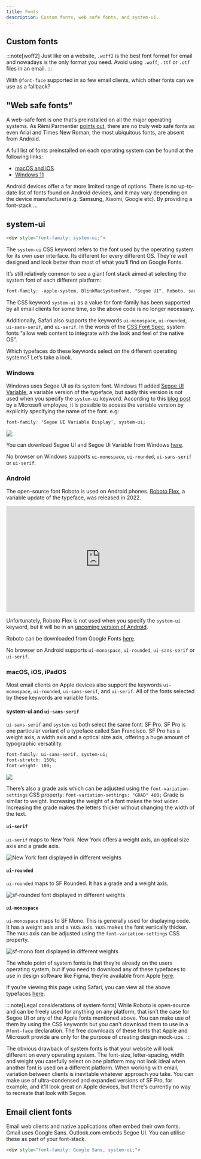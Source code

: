 ```yaml
---
title: Fonts
description: Custom fonts, web safe fonts, and system-ui.
---
```


## Custom fonts

:::note[woff2]
Just like on a website, `.woff2` is the best font format for email and nowadays is the only format you need. Avoid using `.woff`, `.ttf` or `.otf` files in an email.
:::

With `@font-face` supported in so few email clients, which other fonts can we use as a fallback? 

## "Web safe fonts"
A web-safe font is one that’s preinstalled on all the major operating systems. As Rémi Parmentier [points out](https://www.hteumeuleu.com/2020/fonts-in-emails/), there are no truly web safe fonts as even Arial and Times New Roman, the most ubiquitous fonts, are absent from Android.

A full list of fonts preinstalled on each operating system can be found at the following links:
- [macOS and iOS](https://developer.apple.com/fonts/system-fonts/)
- [Windows 11](https://learn.microsoft.com/en-us/typography/fonts/windows_11_font_list)

Android devices offer a far more limited range of options. There is no up-to-date list of fonts found on Android devices, and it may vary depending on the device manufacturer(e.g. Samsung, Xiaomi, Google etc). By providing a font-stack ...

## system-ui

```html
<div style="font-family: system-ui;">
```

The `system-ui` CSS keyword refers to the font used by the operating system for its own user interface. Its different for every different OS. They're well designed and look better than most of what you’ll find on Google Fonts.

It’s still relatively common to see a giant font stack aimed at selecting the system font of each different platform: 

```css
font-family: -apple-system, BlinkMacSystemFont, "Segoe UI", Roboto, sans-serif;
```

The CSS keyword `system-ui` as a value for font-family has been supported by all email clients for some time, so the above code is no longer necessary. 

Additionally, Safari also supports the keywords `ui-monospace`, `ui-rounded`, `ui-sans-serif`, and `ui-serif`. In the words of the [CSS Font Spec](https://drafts.csswg.org/css-fonts-4/#ui-sans-serif-def), system fonts “allow web content to integrate with the look and feel of the native OS”. 

Which typefaces do these keywords select on the different operating systems? Let’s take a look. 

### Windows

Windows uses Segoe UI as its system font. Windows 11 added [Segoe UI Variable](https://learn.microsoft.com/en-us/windows/apps/design/signature-experiences/typography), a variable version of the typeface, but sadly this version is not used when you specify the `system-ui` keyword. According to this [blog post](https://tigeroakes.com/posts/segoe-ui-variable/) by a Microsoft employee, it is possible to access the variable version by explicitly specifying the name of the font. e.g:

```css
font-family: 'Segoe UI Variable Display', system-ui;
```

![](../../../assets/segoe.svg)


You can download Segoe UI and Segoe Ui Variable from Windows [here](https://learn.microsoft.com/en-us/windows/apps/design/downloads/#fonts). 

No browser on Windows supports `ui-monospace`, `ui-rounded`, `ui-sans-serif` or `ui-serif`.

### Android

The open-source font Roboto is used on Android phones. [Roboto Flex,](https://material.io/blog/roboto-flex) a variable update of the typeface, was released in 2022. 

<iframe style="width:100%; aspect-ratio: 16 / 9; height: auto;" width="560" height="315" src="https://www.youtube.com/embed/f3IQSmKFokU" title="YouTube video player" frameborder="0" allow="accelerometer; autoplay; clipboard-write; encrypted-media; gyroscope; picture-in-picture; web-share" allowfullscreen></iframe>

Unfortunately, Roboto Flex is not used when you specify the `system-ui` keyword, but it will be in an [upcoming version of Android](https://issuetracker.google.com/issues/275398350). 

Roboto can be downloaded from Google Fonts [here](https://fonts.google.com/specimen/Roboto+Flex). 

No browser on Android supports `ui-monospace`, `ui-rounded`, `ui-sans-serif` or `ui-serif`.

### macOS, iOS, iPadOS

Most email clients on Apple devices also support the keywords `ui-monospace`, `ui-rounded`, `ui-sans-serif`, and `ui-serif`. All of the fonts selected by these keywords are variable fonts. 

#### system-ui and `ui-sans-serif` 

`ui-sans-serif` and `system-ui` both select the same font: SF Pro. SF Pro is one particular variant of a typeface called San Francisco. SF Pro has a weight axis, a width axis and a optical size axis, offering a huge amount of typographic versatility.

```css
font-family: ui-sans-serif, system-ui;
font-stretch: 150%;
font-weight: 100;
```

![](../../../assets/SFpro.webp)

There’s also a grade axis which can be adjusted using the `font-variation-settings` CSS property:
`font-variation-settings: "GRAD" 400;`
Grade is similar to weight. Increasing the weight of a font makes the text wider. Increasing the grade makes the letters thicker without changing the width of the text. 

#### `ui-serif`

`ui-serif` maps to New York. New York offers a weight axis, an optical size axis and a grade axis. 

![New York font displayed in different weights](../../../assets/newyork.svg)

#### `ui-rounded`

`ui-rounded` maps to SF Rounded. It has a grade and a weight axis.

![sf-rounded font displayed in different weights](../../../assets/sf-rounded.svg)

#### `ui-monospace`

`ui-monospace` maps to SF Mono. This is generally used for displaying code. It has a weight axis and a `YAXS` axis. `YAXS` makes the font vertically thicker. The `YAXS` axis can be adjusted using the `font-variation-settings` CSS property.

![sf-mono font displayed in different weights](../../../assets/sf-mono.svg)

The whole point of system fonts is that they’re already on the users operating system, but if you need to download any of these typefaces to use in design software like Figma, they’re available from Apple [here](https://developer.apple.com/fonts/).

If you’re viewing this page using Safari, you can view all the above typefaces [here](https://codepen.io/cssgrid/pen/wvQdxgW). 

:::note[Legal considerations of system fonts]
While Roboto is open-source and can be freely used for anything on any platform, that isn’t the case for Segoe UI or any of the Apple fonts mentioned above. You can make use of them by using the CSS keywords but you can't download them to use in a `@font-face` declaration. The free downloads of these fonts that Apple and Microsoft provide are only for the purpose of creating design mock-ups. 
:::

The obvious drawback of system fonts is that your website will look different on every operating system. The font-size, letter-spacing, width and weight you carefully select on one platform may not look ideal when another font is used on a different platform. When working with email, variation between clients is inevitable whatever approach you take. You can make use of ultra-condensed and expanded versions of SF Pro, for example, and it'll look great on Apple devices, but there's currently no way to recreate that look with Segoe.

## Email client fonts

Email web clients and native applications often embed their own fonts. Gmail uses Google Sans. Outlook.com embeds Segoe UI. You can utilise these as part of your font-stack. 

```html
<div style="font-family: Google Sans, system-ui;">
```